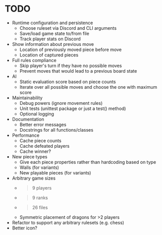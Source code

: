 # TODO

- Runtime configuration and persistence
	- Choose ruleset via Discord and CLI arguments
	- Save/load game state to/from file
	- Track player stats on Discord
- Show information about previous move
	- Location of previously moved piece before move
	- Location of captured pieces
- Full rules compliance
	- Skip player's turn if they have no possible moves
	- Prevent moves that would lead to a previous board state
- AI
	- Static evaluation score based on piece counts
	- Iterate over all possible moves and choose the one with maximum score
- Maintainability
	- Debug powers (ignore movement rules)
	- Unit tests (unittest package or just a test() method)
	- Optional logging
- Documentation
	- Better error messages
	- Docstrings for all functions/classes
- Performance
	- Cache piece counts
	- Cache defeated players
	- Cache winner?
- New piece types
	- Give each piece properties rather than hardcoding based on type
	- Walls (for variants)
	- New playable pieces (for variants)
- Arbitrary game sizes
	- >9 players
	- >9 ranks
	- >26 files
	- Symmetric placement of dragons for >2 players
- Refactor to support any arbitrary rulesets (e.g. chess)
- Better icon?

